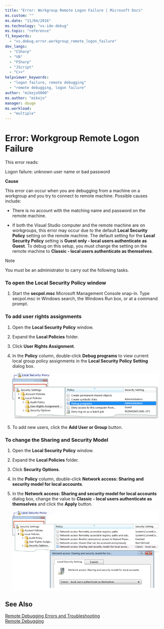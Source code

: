 ```yaml
---
title: "Error: Workgroup Remote Logon Failure | Microsoft Docs"
ms.custom: ""
ms.date: "11/04/2016"
ms.technology: "vs-ide-debug"
ms.topic: "reference"
f1_keywords: 
  - "vs.debug.error.workgroup_remote_logon_failure"
dev_langs: 
  - "CSharp"
  - "VB"
  - "FSharp"
  - "JScript"
  - "C++"
helpviewer_keywords: 
  - "logon failure, remote debugging"
  - "remote debugging, logon failure"
author: "mikejo5000"
ms.author: "mikejo"
manager: douge
ms.workload: 
  - "multiple"
---
```

# Error: Workgroup Remote Logon Failure
This error reads:  
  
 Logon failure: unknown user name or bad password  
  
 **Cause**  
  
 This error can occur when you are debugging from a machine on a workgroup and you try to connect to remote machine. Possible causes include:  
  
-   There is no account with the matching name and password on the remote machine.  
  
-   If both the Visual Studio computer and the remote machine are on workgroups, this error may occur due to the default **Local Security Policy** setting on the remote machine. The default setting for the **Local Security Policy** setting is **Guest only - local users authenticate as Guest**. To debug on this setup, you must change the setting on the remote machine to **Classic - local users authenticate as themselves**.  
  
> [!NOTE]
>  You must be an administrator to carry out the following tasks.  
  
### To open the Local Security Policy window  
  
1.  Start the **secpol.msc** Microsoft Management Console snap-in. Type secpol.msc in Windows search, the Windows Run box, or at a command prompt.  
  
### To add user rights assignments  
  
1.  Open the **Local Security Policy** window.  
  
2.  Expand the **Local Policies** folder.  
  
3.  Click **User Rights Assignment**.  
  
4.  In the **Policy** column, double-click **Debug programs** to view current local group policy assignments in the **Local Security Policy Setting** dialog box.  
  
     ![Local Security Policy User Rights](../debugger/media/dbg_err_localsecuritypolicy_userrightsdebugprograms.png "DBG_ERR_LocalSecurityPolicy_UserRightsDebugPrograms")  
  
5.  To add new users, click the **Add User or Group** button.  
  
### To change the Sharing and Security Model  
  
1.  Open the **Local Security Policy** window.  
  
2.  Expand the **Local Policies** folder.  
  
3.  Click **Security Options**.  
  
4.  In the **Policy** column, double-click **Network access: Sharing and security model for local accounts**.  
  
5.  In the **Network access: Sharing and security model for local accounts** dialog box, change the value to **Classic - local users authenticate as themselves** and click the **Apply** button.  
  
     ![Local Security Policy Security Options](../debugger/media/dbg_err_localsecuritypolicy_securityoptions_networkaccess.png "DBG_ERR_LocalSecurityPolicy_SecurityOptions_NetworkAccess")  
  
## See Also  
 [Remote Debugging Errors and Troubleshooting](../debugger/remote-debugging-errors-and-troubleshooting.md)   
 [Remote Debugging](../debugger/remote-debugging.md)